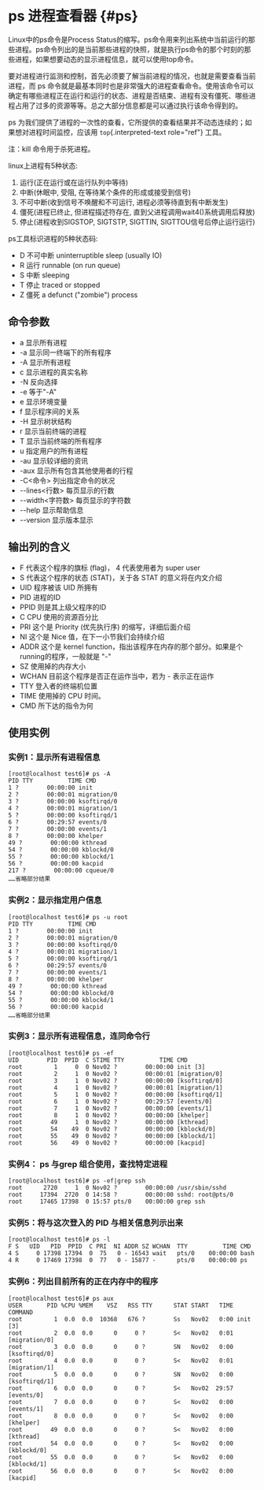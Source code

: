 # ps 进程查看器 {#ps}

Linux中的ps命令是Process
Status的缩写。ps命令用来列出系统中当前运行的那些进程。ps命令列出的是当前那些进程的快照，就是执行ps命令的那个时刻的那些进程，如果想要动态的显示进程信息，就可以使用top命令。

要对进程进行监测和控制，首先必须要了解当前进程的情况，也就是需要查看当前进程，而
ps
命令就是最基本同时也是非常强大的进程查看命令。使用该命令可以确定有哪些进程正在运行和运行的状态、进程是否结束、进程有没有僵死、哪些进程占用了过多的资源等等。总之大部分信息都是可以通过执行该命令得到的。

ps
为我们提供了进程的一次性的查看，它所提供的查看结果并不动态连续的；如果想对进程时间监控，应该用
`top`{.interpreted-text role="ref"} 工具。

注：kill 命令用于杀死进程。

linux上进程有5种状态:

1.  运行(正在运行或在运行队列中等待)
2.  中断(休眠中, 受阻, 在等待某个条件的形成或接受到信号)
3.  不可中断(收到信号不唤醒和不可运行, 进程必须等待直到有中断发生)
4.  僵死(进程已终止, 但进程描述符存在,
    直到父进程调用wait4()系统调用后释放)
5.  停止(进程收到SIGSTOP, SIGTSTP, SIGTTIN, SIGTTOU信号后停止运行运行)

ps工具标识进程的5种状态码:

-   D 不可中断 uninterruptible sleep (usually IO)
-   R 运行 runnable (on run queue)
-   S 中断 sleeping
-   T 停止 traced or stopped
-   Z 僵死 a defunct ("zombie") process

## 命令参数

-   a 显示所有进程
-   -a 显示同一终端下的所有程序
-   -A 显示所有进程
-   c 显示进程的真实名称
-   -N 反向选择
-   -e 等于"-A"
-   e 显示环境变量
-   f 显示程序间的关系
-   -H 显示树状结构
-   r 显示当前终端的进程
-   T 显示当前终端的所有程序
-   u 指定用户的所有进程
-   -au 显示较详细的资讯
-   -aux 显示所有包含其他使用者的行程
-   -C\<命令\> 列出指定命令的状况
-   \--lines\<行数\> 每页显示的行数
-   \--width\<字符数\> 每页显示的字符数
-   \--help 显示帮助信息
-   \--version 显示版本显示

## 输出列的含义

-   F 代表这个程序的旗标 (flag)， 4 代表使用者为 super user
-   S 代表这个程序的状态 (STAT)，关于各 STAT 的意义将在内文介绍
-   UID 程序被该 UID 所拥有
-   PID 进程的ID
-   PPID 则是其上级父程序的ID
-   C CPU 使用的资源百分比
-   PRI 这个是 Priority (优先执行序) 的缩写，详细后面介绍
-   NI 这个是 Nice 值，在下一小节我们会持续介绍
-   ADDR 这个是 kernel function，指出该程序在内存的那个部分。如果是个
    running的程序，一般就是 \"-\"
-   SZ 使用掉的内存大小
-   WCHAN 目前这个程序是否正在运作当中，若为 - 表示正在运作
-   TTY 登入者的终端机位置
-   TIME 使用掉的 CPU 时间。
-   CMD 所下达的指令为何

## 使用实例

### 实例1：显示所有进程信息

    [root@localhost test6]# ps -A
    PID TTY          TIME CMD
    1 ?        00:00:00 init
    2 ?        00:00:01 migration/0
    3 ?        00:00:00 ksoftirqd/0
    4 ?        00:00:01 migration/1
    5 ?        00:00:00 ksoftirqd/1
    6 ?        00:29:57 events/0
    7 ?        00:00:00 events/1
    8 ?        00:00:00 khelper
    49 ?        00:00:00 kthread
    54 ?        00:00:00 kblockd/0
    55 ?        00:00:00 kblockd/1
    56 ?        00:00:00 kacpid
    217 ?        00:00:00 cqueue/0
    ……省略部分结果

### 实例2：显示指定用户信息

    [root@localhost test6]# ps -u root
    PID TTY          TIME CMD
    1 ?        00:00:00 init
    2 ?        00:00:01 migration/0
    3 ?        00:00:00 ksoftirqd/0
    4 ?        00:00:01 migration/1
    5 ?        00:00:00 ksoftirqd/1
    6 ?        00:29:57 events/0
    7 ?        00:00:00 events/1
    8 ?        00:00:00 khelper
    49 ?        00:00:00 kthread
    54 ?        00:00:00 kblockd/0
    55 ?        00:00:00 kblockd/1
    56 ?        00:00:00 kacpid
    ……省略部分结果

### 实例3：显示所有进程信息，连同命令行

    [root@localhost test6]# ps -ef
    UID        PID  PPID  C STIME TTY          TIME CMD
    root         1     0  0 Nov02 ?        00:00:00 init [3]
    root         2     1  0 Nov02 ?        00:00:01 [migration/0]
    root         3     1  0 Nov02 ?        00:00:00 [ksoftirqd/0]
    root         4     1  0 Nov02 ?        00:00:01 [migration/1]
    root         5     1  0 Nov02 ?        00:00:00 [ksoftirqd/1]
    root         6     1  0 Nov02 ?        00:29:57 [events/0]
    root         7     1  0 Nov02 ?        00:00:00 [events/1]
    root         8     1  0 Nov02 ?        00:00:00 [khelper]
    root        49     1  0 Nov02 ?        00:00:00 [kthread]
    root        54    49  0 Nov02 ?        00:00:00 [kblockd/0]
    root        55    49  0 Nov02 ?        00:00:00 [kblockd/1]
    root        56    49  0 Nov02 ?        00:00:00 [kacpid]

### 实例4： ps 与grep 组合使用，查找特定进程

    [root@localhost test6]# ps -ef|grep ssh
    root      2720     1  0 Nov02 ?        00:00:00 /usr/sbin/sshd
    root     17394  2720  0 14:58 ?        00:00:00 sshd: root@pts/0
    root     17465 17398  0 15:57 pts/0    00:00:00 grep ssh

### 实例5：将与这次登入的 PID 与相关信息列示出来

    [root@localhost test6]# ps -l
    F S   UID   PID  PPID  C PRI  NI ADDR SZ WCHAN  TTY          TIME CMD
    4 S     0 17398 17394  0  75   0 - 16543 wait   pts/0    00:00:00 bash
    4 R     0 17469 17398  0  77   0 - 15877 -      pts/0    00:00:00 ps

### 实例6：列出目前所有的正在内存中的程序

    [root@localhost test6]# ps aux
    USER       PID %CPU %MEM    VSZ   RSS TTY      STAT START   TIME COMMAND
    root         1  0.0  0.0  10368   676 ?        Ss   Nov02   0:00 init [3]
    root         2  0.0  0.0      0     0 ?        S<   Nov02   0:01 [migration/0]
    root         3  0.0  0.0      0     0 ?        SN   Nov02   0:00 [ksoftirqd/0]
    root         4  0.0  0.0      0     0 ?        S<   Nov02   0:01 [migration/1]
    root         5  0.0  0.0      0     0 ?        SN   Nov02   0:00 [ksoftirqd/1]
    root         6  0.0  0.0      0     0 ?        S<   Nov02  29:57 [events/0]
    root         7  0.0  0.0      0     0 ?        S<   Nov02   0:00 [events/1]
    root         8  0.0  0.0      0     0 ?        S<   Nov02   0:00 [khelper]
    root        49  0.0  0.0      0     0 ?        S<   Nov02   0:00 [kthread]
    root        54  0.0  0.0      0     0 ?        S<   Nov02   0:00 [kblockd/0]
    root        55  0.0  0.0      0     0 ?        S<   Nov02   0:00 [kblockd/1]
    root        56  0.0  0.0      0     0 ?        S<   Nov02   0:00 [kacpid]
